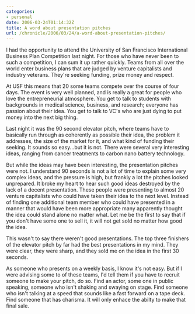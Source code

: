 ```yaml
--- 
categories:
- personal
date: 2006-03-24T01:14:32Z
title: A word about presentation pitches
url: /chronicle/2006/03/24/a-word-about-presentation-pitches/
---
```


I had the opportunity to attend the University of San Francisco International Business Plan Competition last night. For those who have never been to such a competition, I can sum it up rather quickly. Teams from all over the world enter business plans that are judged by venture capitalists and industry veterans. They're seeking funding, prize money and respect.

At USF this means that 20 some teams compete over the course of four days. The event is very well planned, and is really a great for people who love the entrepreneurial atmosphere. You get to talk to students with backgrounds in medical science, business, and research; everyone has passion about their idea. You get to talk to VC's who are just dying to put money into the next big thing.

Last night it was the 90 second elevator pitch, where teams have to basically run through as coherently as possible their idea, the problem it addresses, the size of the market for it, and what kind of funding their seeking. It sounds so easy...but it is not.  There were several very interesting ideas, ranging from cancer treatments to carbon nano battery technology.

But while the ideas may have been interesting, the presentation pitches were not. I understand 90 seconds is not a lot of time to explain some very complex ideas, and the pressure is high, but frankly a lot the pitches looked unprepared.  It broke my heart to hear such good ideas destroyed by the lack of a decent presentation.  These people were presenting to almost 20 venture capitalists who could have taken their idea to the next level.  Instead of finding one additional team member who could have presented in a manner that would have been more appropriate many apparently thought the idea could stand alone no matter what.  Let me be the first to say that if you don't have some one to sell it, it will not get sold no matter how good the idea.

This wasn't to say there weren't good presentations.  The top three finishers of the elevator pitch by far had the best presentations in my mind.  They were clear, they were sharp, and they sold me on the idea in the first 30 seconds.

As someone who presents on a weekly basis, I know it's not easy.  But if I were advising some to of these teams, I'd tell them if you have to recruit someone to make your pitch, do so.  Find an actor, some one in public speaking, someone who isn't shaking and swaying on stage.  Find someone who isn't talking at a speed that sounds like a fast forward on a tape deck.  Find someone that has charisma.  It will only enhace the abilty to make that final sale.
